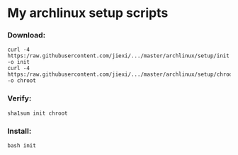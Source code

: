 # My archlinux setup scripts

### Download:

```shell
curl -4 https:/raw.githubusercontent.com/jiexi/.../master/archlinux/setup/init -o init
curl -4 https:/raw.githubusercontent.com/jiexi/.../master/archlinux/setup/chroot -o chroot
```

### Verify:

```shell
sha1sum init chroot
```

### Install:

```shell
bash init
```
